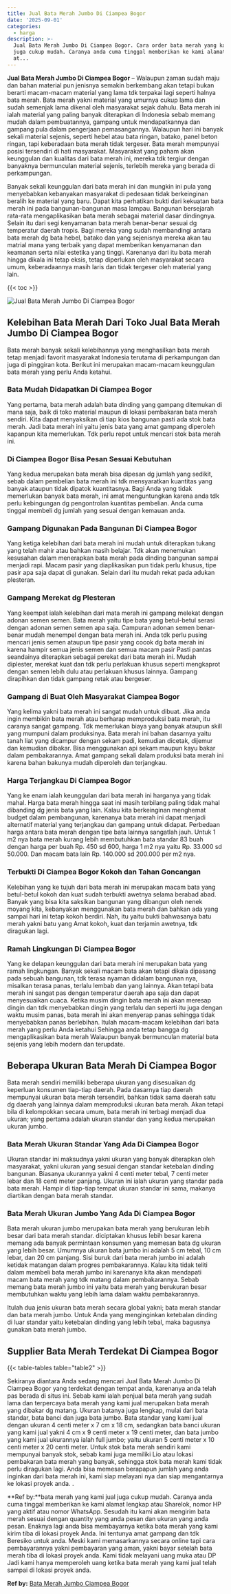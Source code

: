 ```yaml
---
title: Jual Bata Merah Jumbo Di Ciampea Bogor
date: '2025-09-01'
categories:
  - harga
description: >-
  Jual Bata Merah Jumbo Di Ciampea Bogor. Cara order bata merah yang kami jual
  juga cukup mudah. Caranya anda cuma tinggal memberikan ke kami alamat lengkap
  at...
---
```


**Jual Bata Merah Jumbo Di Ciampea Bogor** – Walaupun zaman sudah maju dan bahan material pun jenisnya semakin berkembang akan tetapi bukan berarti macam-macam material yang lama tdk terpakai lagi seperti halnya bata merah. Bata merah yakni material yang umurnya cukup lama dan sudah semenjak lama dikenal oleh masyarakat sejak dahulu. Bata merah ini ialah material yang paling banyak diterapkan di Indonesia sebab memang mudah dalam pembuatannya, gampang untuk mendapatkannya dan gampang pula dalam pengerjaan pemasangannya. Walaupun hari ini banyak sekali material sejenis, seperti hebel atau bata ringan, batako, panel beton ringan, tapi keberadaan bata merah tidak tergeser. Bata merah mempunyai posisi tersendiri di hati masyarakat. Masyarakat yang paham akan keunggulan dan kualitas dari bata merah ini, mereka tdk tergiur dengan banyaknya bermunculan material sejenis, terlebih mereka yang berada di perkampungan.

Banyak sekali keunggulan dari bata merah ini dan mungkin ini pula yang menyebabkan kebanyakan masyarakat di pedesaan tidak berkeinginan beralih ke material yang baru. Dapat kita perhatikan bukti dari kekuatan bata merah ini pada bangunan-bangunan masa lampau. Bangunan bersejarah rata-rata mengaplikasikan bata merah sebagai material dasar dindingnya. Selain itu dari segi kenyamanan bata merah benar-benar sesuai dg temperatur daerah tropis. Bagi mereka yang sudah membandingi antara bata merah dg bata hebel, batako dan yang sejenisnya mereka akan tau matrial mana yang terbaik yang dapat memberikan kenyamanan dan keamanan serta nilai estetika yang tinggi. Karenanya dari itu bata merah hingga dikala ini tetap eksis, tetap diperlukan oleh masyarakat secara umum, keberadaannya masih laris dan tidak tergeser oleh material yang lain.

{{< toc >}}

![Jual Bata Merah Jumbo Di Ciampea Bogor](/images/jual-bata-merah-14.png)

## Kelebihan Bata Merah Dari Toko Jual Bata Merah Jumbo Di Ciampea Bogor

Bata merah banyak sekali kelebihannya yang menghasilkan bata merah tetap menjadi favorit masyarakat Indonesia terutama di perkampungan dan juga di pinggiran kota. Berikut ini merupakan macam-macam keunggulan bata merah yang perlu Anda ketahui.

### Bata Mudah Didapatkan Di Ciampea Bogor

Yang pertama, bata merah adalah bata dinding yang gampang ditemukan di mana saja, baik di toko material maupun di lokasi pembakaran bata merah sendiri. Kita dapat menyaksikan di tiap kios bangunan pasti ada stok bata merah. Jadi bata merah ini yaitu jenis bata yang amat gampang diperoleh kapanpun kita memerlukan. Tdk perlu repot untuk mencari stok bata merah ini.

### Di Ciampea Bogor Bisa Pesan Sesuai Kebutuhan

Yang kedua merupakan bata merah bisa dipesan dg jumlah yang sedikit, sebab dalam pembelian bata merah ini tdk mensyaratkan kuantitas yang banyak ataupun tidak dipatok kuantitasnya. Bagi Anda yang tidak memerlukan banyak bata merah, ini amat menguntungkan karena anda tdk perlu kebingungan dg pengontrolan kuantitas pembelian. Anda cuma tinggal membeli dg jumlah yang sesuai dengan kemauan anda.

### Gampang Digunakan Pada Bangunan Di Ciampea Bogor

Yang ketiga kelebihan dari bata merah ini mudah untuk diterapkan tukang yang telah mahir atau bahkan masih belajar. Tdk akan menemukan kesusahan dalam menerapkan bata merah pada dinding bangunan sampai menjadi rapi. Macam pasir yang diaplikasikan pun tidak perlu khusus, tipe pasir apa saja dapat di gunakan. Selain dari itu mudah rekat pada adukan plesteran.

### Gampang Merekat dg Plesteran

Yang keempat ialah kelebihan dari mata merah ini gampang melekat dengan adonan semen semen. Bata merah yaitu tipe bata yang betul-betul serasi dengan adonan semen semen apa saja. Campuran adonan semen benar-benar mudah menempel dengan bata merah ini. Anda tdk perlu pusing mencari jenis semen ataupun tipe pasir yang cocok dg bata merah ini karena hampir semua jenis semen dan semua macam pasir Pasti pantas seandainya diterapkan sebagai perekat dari bata merah ini. Mudah diplester, merekat kuat dan tdk perlu perlakuan khusus seperti mengkaprot dengan semen lebih dulu atau perlakuan khusus lainnya. Gampang dirapihkan dan tidak gampang retak atau bergeser.

### Gampang di Buat Oleh Masyarakat Ciampea Bogor

Yang kelima yakni bata merah ini sangat mudah untuk dibuat. Jika anda ingin membikin bata merah atau berharap memproduksi bata merah, itu caranya sangat gampang. Tdk memerlukan biaya yang banyak ataupun skill yang mumpuni dalam produksinya. Bata merah ini bahan dasarnya yaitu tanah liat yang dicampur dengan sekam padi, kemudian dicetak, dijemur dan kemudian dibakar. Bisa menggunakan api sekam maupun kayu bakar dalam pembakarannya. Amat gampang sekali dalam produksi bata merah ini karena bahan bakunya mudah diperoleh dan terjangkau.

### Harga Terjangkau Di Ciampea Bogor

Yang ke enam ialah keunggulan dari bata merah ini harganya yang tidak mahal. Harga bata merah hingga saat ini masih terbilang paling tidak mahal dibanding dg jenis bata yang lain. Kalau kita berkeinginan menghemat budget dalam pembangunan, karenanya bata merah ini dapat menjadi alternatif material yang terjangkau dan gampang untuk didapat. Perbedaan harga antara bata merah dengan tipe bata lainnya sangatlah jauh. Untuk 1 m2 nya bata merah kurang lebih membutuhkan bata standar 83 buah dengan harga per buah Rp. 450 sd 600, harga 1 m2 nya yaitu Rp. 33.000 sd 50.000. Dan macam bata lain Rp. 140.000 sd 200.000 per m2 nya.

### Terbukti Di Ciampea Bogor Kokoh dan Tahan Goncangan

Kelebihan yang ke tujuh dari bata merah ini merupakan macam bata yang betul-betul kokoh dan kuat sudah terbukti awetnya selama berabad abad. Banyak yang bisa kita saksikan bangunan yang dibangun oleh nenek moyang kita, kebanyakan menggunakan bata merah dan bahkan ada yang sampai hari ini tetap kokoh berdiri. Nah, itu yaitu bukti bahwasanya batu merah yakni batu yang Amat kokoh, kuat dan terjamin awetnya, tdk diragukan lagi.

### Ramah Lingkungan Di Ciampea Bogor

Yang ke delapan keunggulan dari bata merah ini merupakan bata yang ramah lingkungan. Banyak sekali macam bata akan tetapi dikala dipasang pada sebuah bangunan, tdk terasa nyaman didalam bangunan nya, misalkan terasa panas, terlalu lembab dan yang lainnya. Akan tetapi bata merah ini sangat pas dengan temperatur daerah apa saja dan dapat menyesuaikan cuaca. Ketika musim dingin bata merah ini akan meresap dingin dan tdk menyebabkan dingin yang terlalu dan seperti itu juga dengan waktu musim panas, bata merah ini akan menyerap panas sehingga tidak menyebabkan panas berlebihan. Itulah macam-macam kelebihan dari bata merah yang perlu Anda ketahui Sehingga anda tetap bangga dg mengaplikasikan bata merah Walaupun banyak bermunculan material bata sejenis yang lebih modern dan terupdate.

## Beberapa Ukuran Bata Merah Di Ciampea Bogor

Bata merah sendiri memiliki beberapa ukuran yang disesuaikan dg keperluan konsumen tiap-tiap daerah. Pada dasarnya tiap daerah mempunyai ukuran bata merah tersendiri, bahkan tidak sama daerah satu dg daerah yang lainnya dalam memproduksi ukuran bata merah. Akan tetapi bila di kelompokkan secara umum, bata merah ini terbagi menjadi dua ukuran; yang pertama adalah ukuran standar dan yang kedua merupakan ukuran jumbo.

### Bata Merah Ukuran Standar Yang Ada Di Ciampea Bogor

Ukuran standar ini maksudnya yakni ukuran yang banyak diterapkan oleh masyarakat, yakni ukuran yang sesuai dengan standar ketebalan dinding bangunan. Biasanya ukurannya yakni 4 centi meter tebal, 7 centi meter lebar dan 18 centi meter panjang. Ukuran ini ialah ukuran yang standar pada bata merah. Hampir di tiap-tiap tempat ukuran standar ini sama, makanya diartikan dengan bata merah standar.

### Bata Merah Ukuran Jumbo Yang Ada Di Ciampea Bogor

Bata merah ukuran jumbo merupakan bata merah yang berukuran lebih besar dari bata merah standar. diciptakan khusus lebih besar karena memang ada banyak permintaan konsumen yang memesan bata dg ukuran yang lebih besar. Umumnya ukuran bata jumbo ini adalah 5 cm tebal, 10 cm lebar, dan 20 cm panjang. Sisi buruk dari bata merah jumbo ini adalah ketidak matangan dalam progres pembakarannya. Kalau kita tidak teliti dalam membeli bata merah jumbo ini karenanya kita akan mendapati macam bata merah yang tdk matang dalam pembakarannya. Sebab memang bata merah jumbo ini yaitu bata merah yang berukuran besar membutuhkan waktu yang lebih lama dalam waktu pembakarannya.

Itulah dua jenis ukuran bata merah secara global yakni; bata merah standar dan bata merah jumbo. Untuk Anda yang menginginkan ketebalan dinding di luar standar yaitu ketebalan dinding yang lebih tebal, maka bagusnya gunakan bata merah jumbo.

## Supplier Bata Merah Terdekat Di Ciampea Bogor

{{< table-tables table="table2" >}}

Sekiranya diantara Anda sedang mencari Jual Bata Merah Jumbo Di Ciampea Bogor yang terdekat dengan tempat anda, karenanya anda telah pas berada di situs ini. Sebab kami ialah penjual bata merah yang sudah lama dan terpercaya bata merah yang kami jual merupakan bata merah yang dibakar dg matang. Ukuran batanya juga lengkap, mulai dari bata standar, bata banci dan juga bata jumbo. Bata standar yang kami jual dengan ukuran 4 centi meter x 7 cm x 18 cm, sedangkan bata banci ukuran yang kami jual yakni 4 cm x 9 centi meter x 19 centi meter, dan bata jumbo yang kami jual ukurannya ialah full jumbo; yaitu ukuran 5 centi meter x 10 centi meter x 20 centi meter. Untuk stok bata merah sendiri kami mempunyai banyak stok, sebab kami juga memiliki Lio atau lokasi pembakaran bata merah yang banyak, sehingga stok bata merah kami tidak perlu diragukan lagi. Anda bisa memesan berapapun jumlah yang anda inginkan dari bata merah ini, kami siap melayani nya dan siap mengantarnya ke lokasi proyek anda.
.

**Ref by:**bata merah yang kami jual juga cukup mudah. Caranya anda cuma tinggal memberikan ke kami alamat lengkap atau Sharelok, nomor HP yang aktif atau nomor WhatsApp. Sesudah itu kami akan mengirim bata merah sesuai dengan quantity yang anda pesan dan ukuran yang anda pesan. Enaknya lagi anda bisa membayarnya ketika bata merah yang kami kirim tiba di lokasi proyek Anda. Ini tentunya amat gampang dan tdk Beresiko untuk anda. Meski kami memasarkannya secara online tapi cara pembayarannya yakni pembayaran yang aman, yakni bayar setelah bata merah tiba di lokasi proyek anda. Kami tidak melayani uang muka atau DP Jadi kami hanya memperoleh uang ketika bata merah yang kami jual telah sampai di lokasi proyek anda.

**Ref by:** [Bata Merah Jumbo Ciampea Bogor](https://id.wikipedia.org/wiki/Bata)
